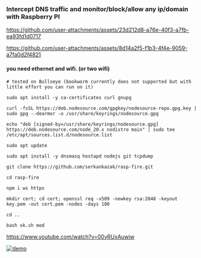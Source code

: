 ### Intercept DNS traffic and monitor/block/allow any ip/domain with Raspberry PI

https://github.com/user-attachments/assets/23d212d8-a76e-40f3-a7fb-ea93fd1d0717

https://github.com/user-attachments/assets/8d14a2f5-f1b3-4f4e-9059-a7fa0d2f4821

#### you need ethernet and wifi. (or two wifi)

```
# tested on Bullseye (bookworm currently does not supported but with little effort you can run on it)

sudo apt install -y ca-certificates curl gnupg

curl -fsSL https://deb.nodesource.com/gpgkey/nodesource-repo.gpg.key | sudo gpg --dearmor -o /usr/share/keyrings/nodesource.gpg

echo "deb [signed-by=/usr/share/keyrings/nodesource.gpg] https://deb.nodesource.com/node_20.x nodistro main" | sudo tee /etc/apt/sources.list.d/nodesource.list

sudo apt update

sudo apt install -y dnsmasq hostapd nodejs git tcpdump

git clone https://github.com/serkankazak/rasp-fire.git

cd rasp-fire

npm i ws https

mkdir cert; cd cert; openssl req -x509 -newkey rsa:2048 -keyout key.pem -out cert.pem -nodes -days 100

cd ..

bash ok.sh mod
```

https://www.youtube.com/watch?v=00yRUxAuwiw

[![demo](http://img.youtube.com/vi/00yRUxAuwiw/0.jpg)](http://www.youtube.com/watch?v=00yRUxAuwiw "demo")
